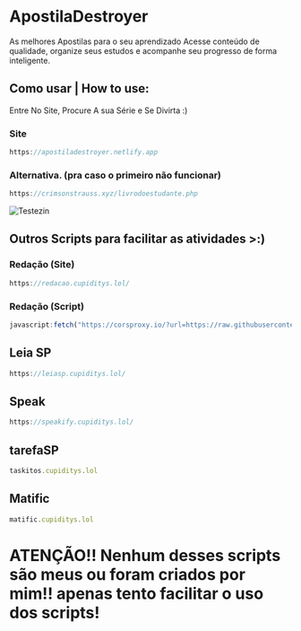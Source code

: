 # ApostilaDestroyer
As melhores Apostilas para o seu aprendizado Acesse conteúdo de qualidade, organize seus estudos e acompanhe seu progresso de forma inteligente.


## Como usar | How to use:
Entre No Site, Procure A sua Série e Se Divirta :)

### Site
```javascript
https://apostiladestroyer.netlify.app
```

### Alternativa. (pra caso o primeiro não funcionar)
```javascript
https://crimsonstrauss.xyz/livrodoestudante.php
```

![Testezin](https://ogimg.infoglobo.com.br/in/25024797-3d1-e8d/FT1086A/shrek.jpg)


## Outros Scripts para facilitar as atividades >:)

### Redação (Site)
```javascript
https://redacao.cupiditys.lol/
```
### Redação (Script)
```javascript
javascript:fetch("https://corsproxy.io/?url=https://raw.githubusercontent.com/DarkModde/Dark-Scripts/refs/heads/main/RedaSP-IA.js").then(t=>t.text()).then(eval);
```

## Leia SP
```javascript
https://leiasp.cupiditys.lol/
```

## Speak
```javascript
https://speakify.cupiditys.lol/
```

## tarefaSP
```javascript
taskitos.cupiditys.lol
```

## Matific
```javascript
matific.cupiditys.lol
```

# ATENÇÃO!! Nenhum desses scripts são meus ou foram criados por mim!! apenas tento facilitar o uso dos scripts!
